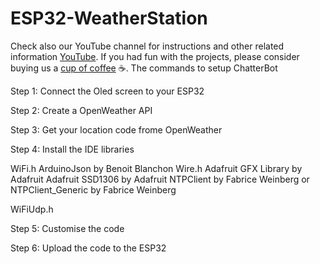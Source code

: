 # ESP32-WeatherStation

Check also our YouTube channel for instructions and other related information [YouTube](https://www.youtube.com/@bloxylabs "YouTube").
If you had fun with the projects, please consider buying us a [cup of coffee](https://www.buymeacoffee.com/bloxylabs "cupofcoffee") ☕.
The commands to setup ChatterBot

Step 1: Connect the Oled screen to your ESP32

Step 2: Create a OpenWeather API

Step 3: Get your location code frome OpenWeather

Step 4: Install the IDE libraries

WiFi.h
ArduinoJson by Benoit Blanchon
Wire.h
Adafruit GFX Library by Adafruit
Adafruit SSD1306 by Adafruit
NTPClient by Fabrice Weinberg
or
NTPClient_Generic by Fabrice Weinberg

WiFiUdp.h



Step 5: Customise the code

Step 6: Upload the code to the ESP32

